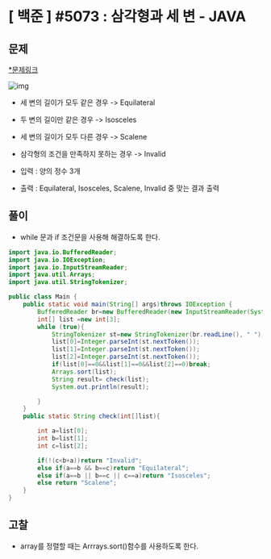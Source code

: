 # [ 백준 ] #5073 : 삼각형과 세 변 - JAVA
## 문제
[*문제링크](https://www.acmicpc.net/problem/5073)

![img](https://github.com/saranghein/BaekJoon/assets/98319061/4feca4ae-cb12-487c-9e62-83d21c9afc8b)

+ 세 변의 길이가 모두 같은 경우 -> Equilateral
+ 두 변의 길이만 같은 경우 -> Isosceles
+ 세 변의 길이가 모두 다른 경우 -> Scalene
+ 삼각형의 조건을 만족하지 못하는 경우 -> Invalid 

+ 입력 : 양의 정수 3개
+ 출력 : Equilateral, Isosceles, Scalene, Invalid 중 맞는 결과 출력

## 풀이
+ while 문과 if 조건문을 사용해 해결하도록 한다. 
```java
import java.io.BufferedReader;
import java.io.IOException;
import java.io.InputStreamReader;
import java.util.Arrays;
import java.util.StringTokenizer;

public class Main {
    public static void main(String[] args)throws IOException {
        BufferedReader br=new BufferedReader(new InputStreamReader(System.in));
        int[] list =new int[3];
        while (true){
            StringTokenizer st=new StringTokenizer(br.readLine(), " ");
            list[0]=Integer.parseInt(st.nextToken());
            list[1]=Integer.parseInt(st.nextToken());
            list[2]=Integer.parseInt(st.nextToken());
            if(list[0]==0&&list[1]==0&&list[2]==0)break;
            Arrays.sort(list);
            String result= check(list);
            System.out.println(result);

        }
    }
    public static String check(int[]list){

        int a=list[0];
        int b=list[1];
        int c=list[2];

        if(!(c<b+a))return "Invalid";
        else if(a==b && b==c)return "Equilateral";
        else if(a==b || b==c || c==a)return "Isosceles";
        else return "Scalene";
    }
}
```

## 고찰
+ array를 정렬할 때는 Arrrays.sort()함수를 사용하도록 한다.